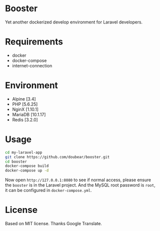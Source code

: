 # Booster

Yet another dockerized develop environment for Laravel developers.

# Requirements

- docker
- docker-compose
- internet-connection

# Environment

- Alpine    [3.4]
- PHP       [5.6.25]
- NginX     [1.10.1]
- MariaDB   [10.1.17]
- Redis     [3.2.0]

# Usage

```bash
cd my-laravel-app
git clone https://github.com/doubear/booster.git
cd booster
docker-compose build
docker-compose up -d
```

Now open `http://127.0.0.1:8080` to see if normal access, please ensure the `booster` is in the Laravel project. And the MySQL root password is `root`, it can be configured in `docker-compose.yml`.

# License

Based on MIT license. Thanks Google Translate.
